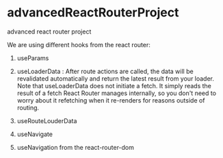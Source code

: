 # advancedReactRouterProject

advanced react router project

We are using different hooks from the react router:

1) useParams
  
2) useLoaderData :
After route actions are called, the data will be revalidated automatically and return the latest result from your loader.
Note that useLoaderData does not initiate a fetch.
It simply reads the result of a fetch React Router manages internally, so you don't need to worry about it refetching when it re-renders for reasons outside of routing.

3) useRouteLouderData
   
4) useNavigate
  
5) useNavigation from the react-router-dom
